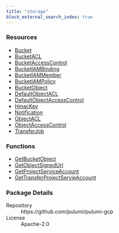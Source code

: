```yaml
---
title: "storage"
block_external_search_index: true
---
```


<!-- WARNING: this file was generated by Pulumi Docs Generator. -->
<!-- Do not edit by hand unless you're certain you know what you are doing! -->

<h3>Resources</h3>
<ul class="api">
    <li><a href="bucket"><span class="symbol resource"></span>Bucket</a></li>
    <li><a href="bucketacl"><span class="symbol resource"></span>BucketACL</a></li>
    <li><a href="bucketaccesscontrol"><span class="symbol resource"></span>BucketAccessControl</a></li>
    <li><a href="bucketiambinding"><span class="symbol resource"></span>BucketIAMBinding</a></li>
    <li><a href="bucketiammember"><span class="symbol resource"></span>BucketIAMMember</a></li>
    <li><a href="bucketiampolicy"><span class="symbol resource"></span>BucketIAMPolicy</a></li>
    <li><a href="bucketobject"><span class="symbol resource"></span>BucketObject</a></li>
    <li><a href="defaultobjectacl"><span class="symbol resource"></span>DefaultObjectACL</a></li>
    <li><a href="defaultobjectaccesscontrol"><span class="symbol resource"></span>DefaultObjectAccessControl</a></li>
    <li><a href="hmackey"><span class="symbol resource"></span>HmacKey</a></li>
    <li><a href="notification"><span class="symbol resource"></span>Notification</a></li>
    <li><a href="objectacl"><span class="symbol resource"></span>ObjectACL</a></li>
    <li><a href="objectaccesscontrol"><span class="symbol resource"></span>ObjectAccessControl</a></li>
    <li><a href="transferjob"><span class="symbol resource"></span>TransferJob</a></li>
</ul>

<h3>Functions</h3>
<ul class="api">
    <li><a href="getbucketobject"><span class="symbol datasource"></span>GetBucketObject</a></li>
    <li><a href="getobjectsignedurl"><span class="symbol datasource"></span>GetObjectSignedUrl</a></li>
    <li><a href="getprojectserviceaccount"><span class="symbol datasource"></span>GetProjectServiceAccount</a></li>
    <li><a href="gettransferprojectservieaccount"><span class="symbol datasource"></span>GetTransferProjectServieAccount</a></li>
</ul>

<h3>Package Details</h3>
<dl class="package-details">
	<dt>Repository</dt>
	<dd>https://github.com/pulumi/pulumi-gcp</dd>
	<dt>License</dt>
	<dd>Apache-2.0</dd>
</dl>

